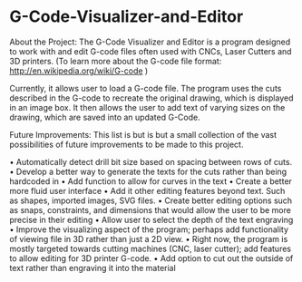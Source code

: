 G-Code-Visualizer-and-Editor
============================

About the Project:
The G-Code Visualizer and Editor is a program designed to work with and edit G-code files often used with CNCs, Laser Cutters and 3D printers. (To learn more about the G-code file format: http://en.wikipedia.org/wiki/G-code )

Currently, it allows user to load a G-code file. The program uses the cuts described in the G-code to recreate the original drawing, which is displayed in an image box. It then allows the user to add text of varying sizes on the drawing, which are saved into an updated G-Code.

Future Improvements:
This list is but is but a small collection of the vast possibilities of future improvements to be made to this project. 

•  Automatically detect drill bit size based on spacing between rows of cuts.
•	Develop a better way to generate the texts for the cuts rather than being hardcoded in
•	Add function to allow for curves in the text
•	Create a better more fluid user interface
•	Add it other editing features beyond text. Such as shapes, imported images, SVG files.
•	Create better editing options such as snaps, constraints, and dimensions that would allow the user to be more precise in their editing 
•	Allow user to select the depth of the text engraving
•	Improve the visualizing aspect of the program; perhaps add functionality of viewing file in 3D rather than just a 2D view.
•	Right now, the program is mostly targeted towards cutting machines (CNC, laser cutter); add features to allow editing for 3D printer G-code. 
•	Add option to cut out the outside of text rather than engraving it into the material
